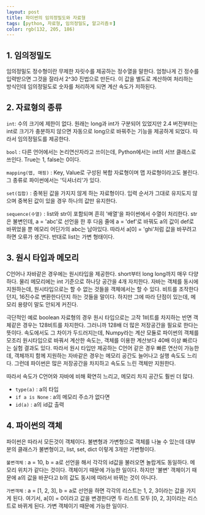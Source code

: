 ```yaml
---
layout: post
title: 파이썬의 임의정밀도와 자료형
tags: [python, 자료형, 임의정밀도, 알고리즘ㅎ]
color: rgb(132, 205, 186)
---
```


## 1. 임의정밀도
임의정밀도 정수형이란 무제한 자릿수를 제공하는 정수열을 말한다. 엄청나게 긴 정수를 입력받으면 그것을 잘라서 2^30 진법으로 만든다. 이 값을 별도로 계산하여 처리하는 방식인데 임의정밀도로 숫자를 처리하게 되면 계산 속도가 저하된다. 

## 2. 자료형의 종류
```int```: 수의 크기에 제한이 없다. 원래는 long과 int가 구분되어 있었지만 2.4 버전부터는 int로 크기가 충분하지 않으면 자동으로 long으로 바꿔주는 기능을 제공하게 되었다. 따라서 임의정밀도를 제공한다.

```bool``` : 다른 언어에서는 논리연산자라고 쓰이는데, Python에서는 int의 서브 클래스로 쓰인다. True는 1, false는 0이다.

```mapping(맵, 매핑)``` : Key, Value로 구성된 복합 자료형이며 맵 자료형이라고도 불린다. 그 종류로 파이썬에서는 '딕셔너리'가 있다. 

```set(집합)``` : 중복된 값을 가지지 않게 하는 자료형이다. 입력 순서가 그대로 유지도지 않으며 중복된 값이 있을 경우 하나의 값만 유지한다.

```sequence(수열)``` : list와 str이 포함되며 흔히 '배열'을 파이썬에서 수열이 처리한다. str은 불변인데, a = 'abc'로 선언을 한 후 다음 줄에 a = 'def'로 바꿔도 a의 값이 def로 바뀌었을 뿐 메모리 어딘가의 abc는 남아있다. 따라서 a[0] = 'ghi'처럼 값을 바꾸려고 하면 오류가 생긴다. 반대로 list는 가변 형태이다.

## 3. 원시 타입과 메모리
C언어나 자바같은 경우에는 원시타입을 제공한다. short부터 long long까지 매우 다양하다. 물리 메모리에는 int 기준으로 하나당 공간을 4개 자치한다. 자바는 객체를 동시에 지원하는데, 원시타입으로는 할 수 없는 것들을 객체에서는 할 수 있다. 비트를 조작한다던지, 16진수로 변환한다던지 하는 것들을 말이다. 하지만 그에 따라 단점이 있는데, 메모리 용량이 말도 안되게 커진다.

극단적인 예로 boolean 자료형의 경우 원시 타입으로는 고작 1비트를 차지하는 반면 객체같은 경우는 128비트를 차지한다. 그러니까 128배 더 많은 저장공간을 필요로 한다는 뜻이다. 속도에서도 그 차이가 두드러지는데, Numpy라는 계산 모듈로 파이썬의 객체를 모조리 원시타입으로 바꿔서 계산한 속도는, 객체를 이용한 계산보다 40배 이상 빠르다는 실험 결과도 있다. 따라서 원시 타입만 제공하는 C언어 같은 경우 빠른 연산이 가능한데, 객체까지 함께 지원하는 자바같은 경우는 메모리 공간도 늘어나고 실행 속도도 느리다. 그런데 파이썬은 많은 저장공간을 차지하고 속도도 느린 객체만 지원한다.

따라서 속도가 C언어와 자바에 비해 확연히 느리고, 메모리 차지 공간도 훨씬 더 많다. 

* `type(a)` : a의 타입
* `if a is None` : a의 메모리 주소가 없다면
* `id(a)` : a의 id값 출력

## 4. 파이썬의 객체
파이썬은 따라서 모든것이 객체이다. 불변형과 가변형으로 객체를 나눌 수 있는데 대부분의 클래스가 불변형이고, list, set, dict 이렇게 3개만 가변형이다.

```불변객체``` : a = 10, b = a로 선언을 해서 각각의 id값을 불러오면 놀랍게도 동일하다. 메모리 위치가 같다는 것이다. 객체이기 때문에 가능한 일이다. 하지만 '불변' 객체이기 때문에 a의 값을 바꾼다고 b의 값도 동시에 따라서 바뀌는 것이 아니다.

```가변객체``` : a = [1, 2, 3],  b = a로 선언을 하면 각각의 리스트는 1, 2, 3이라는 값을 가지게 된다. 여기서, a[0] = 0이라고 값을 변경한다면 두 리스트 모두 [0, 2, 3]이라는 리스트로 바뀌게 된다. 가변 객체이기 때문에 가능한 일이다.
